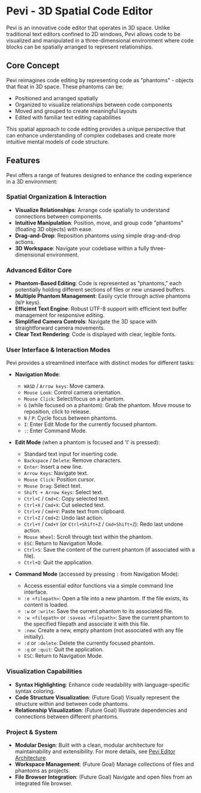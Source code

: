 # Pevi - 3D Spatial Code Editor

Pevi is an innovative code editor that operates in 3D space. Unlike traditional text editors confined to 2D windows, Pevi allows code to be visualized and manipulated in a three-dimensional environment where code blocks can be spatially arranged to represent relationships.

## Core Concept

Pevi reimagines code editing by representing code as "phantoms" - objects that float in 3D space. These phantoms can be:

- Positioned and arranged spatially
- Organized to visualize relationships between code components
- Moved and grouped to create meaningful layouts
- Edited with familiar text editing capabilities

This spatial approach to code editing provides a unique perspective that can enhance understanding of complex codebases and create more intuitive mental models of code structure.

## Features

Pevi offers a range of features designed to enhance the coding experience in a 3D environment:

### Spatial Organization & Interaction
- **Visualize Relationships**: Arrange code spatially to understand connections between components.
- **Intuitive Manipulation**: Position, move, and group code "phantoms" (floating 3D objects) with ease.
- **Drag-and-Drop**: Reposition phantoms using simple drag-and-drop actions.
- **3D Workspace**: Navigate your codebase within a fully three-dimensional environment.

### Advanced Editor Core
- **Phantom-Based Editing**: Code is represented as "phantoms," each potentially holding different sections of files or new unsaved buffers.
- **Multiple Phantom Management**: Easily cycle through active phantoms (`N`/`P` keys).
- **Efficient Text Engine**: Robust UTF-8 support with efficient text buffer management for responsive editing.
- **Simplified Camera Controls**: Navigate the 3D space with straightforward camera movements.
- **Clear Text Rendering**: Code is displayed with clear, legible fonts.

### User Interface & Interaction Modes
Pevi provides a streamlined interface with distinct modes for different tasks:

- **Navigation Mode**:
  - `WASD` / `Arrow keys`: Move camera.
  - `Mouse Look`: Control camera orientation.
  - `Mouse Click`: Select/focus on a phantom.
  - `G` (while focused on a phantom): Grab the phantom. Move mouse to reposition, click to release.
  - `N` / `P`: Cycle focus between phantoms.
  - `I`: Enter Edit Mode for the currently focused phantom.
  - `:`: Enter Command Mode.

- **Edit Mode** (when a phantom is focused and 'I' is pressed):
  - Standard text input for inserting code.
  - `Backspace` / `Delete`: Remove characters.
  - `Enter`: Insert a new line.
  - `Arrow Keys`: Navigate text.
  - `Mouse Click`: Position cursor.
  - `Mouse Drag`: Select text.
  - `Shift + Arrow Keys`: Select text.
  - `Ctrl+C` / `Cmd+C`: Copy selected text.
  - `Ctrl+X` / `Cmd+X`: Cut selected text.
  - `Ctrl+V` / `Cmd+V`: Paste text from clipboard.
  - `Ctrl+Z` / `Cmd+Z`: Undo last action.
  - `Ctrl+Y` / `Cmd+Y` (or `Ctrl+Shift+Z` / `Cmd+Shift+Z`): Redo last undone action.
  - `Mouse Wheel`: Scroll through text within the phantom.
  - `ESC`: Return to Navigation Mode.
  - `Ctrl+S`: Save the content of the current phantom (if associated with a file).
  - `Ctrl+Q`: Quit the application.

- **Command Mode** (accessed by pressing `:` from Navigation Mode):
  - Access essential editor functions via a simple command line interface.
  - `:e <filepath>`: Open a file into a new phantom. If the file exists, its content is loaded.
  - `:w` or `:write`: Save the current phantom to its associated file.
  - `:w <filepath>` or `:saveas <filepath>`: Save the current phantom to the specified filepath and associate it with this file.
  - `:new`: Create a new, empty phantom (not associated with any file initially).
  - `:d` or `:delete`: Delete the currently focused phantom.
  - `:q` or `:quit`: Quit the application.
  - `ESC`: Return to Navigation Mode.

### Visualization Capabilities
- **Syntax Highlighting**: Enhance code readability with language-specific syntax coloring.
- **Code Structure Visualization**: (Future Goal) Visually represent the structure within and between code phantoms.
- **Relationship Visualization**: (Future Goal) Illustrate dependencies and connections between different phantoms.

### Project & System
- **Modular Design**: Built with a clean, modular architecture for maintainability and extensibility. For more details, see [Pevi Editor Architecture](ARCHITECTURE.md).
- **Workspace Management**: (Future Goal) Manage collections of files and phantoms as projects.
- **File Browser Integration**: (Future Goal) Navigate and open files from an integrated file browser.


